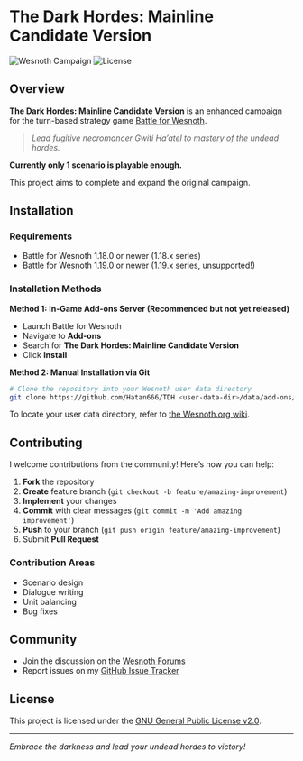 # The Dark Hordes: Mainline Candidate Version

![Wesnoth Campaign](https://img.shields.io/badge/Wesnoth-Campaign-darkred)
![License](https://img.shields.io/badge/license-GPL--2.0-blue)

## Overview

**The Dark Hordes: Mainline Candidate Version** is an enhanced campaign for the turn-based strategy game [Battle for Wesnoth](https://www.wesnoth.org).

> *Lead fugitive necromancer Gwiti Ha’atel to mastery of the undead hordes.*

**Currently only 1 scenario is playable enough.**

This project aims to complete and expand the original campaign.

## Installation

### Requirements

* Battle for Wesnoth 1.18.0 or newer (1.18.x series)
* Battle for Wesnoth 1.19.0 or newer (1.19.x series, unsupported!)

### Installation Methods

**Method 1: In-Game Add-ons Server (Recommended but not yet released)**
* Launch Battle for Wesnoth
* Navigate to **Add-ons**
* Search for **The Dark Hordes: Mainline Candidate Version**
* Click **Install**

**Method 2: Manual Installation via Git**
```bash
# Clone the repository into your Wesnoth user data directory
git clone https://github.com/Hatan666/TDH <user-data-dir>/data/add-ons/TDH
```

To locate your user data directory, refer to [the Wesnoth.org wiki](https://wiki.wesnoth.org/EditingWesnoth#The_user_data_directory).

## Contributing

I welcome contributions from the community! Here’s how you can help:

1. **Fork** the repository
2. **Create** feature branch (`git checkout -b feature/amazing-improvement`)
3. **Implement** your changes
4. **Commit** with clear messages (`git commit -m 'Add amazing improvement'`)
5. **Push** to your branch (`git push origin feature/amazing-improvement`)
6. Submit **Pull Request**

### Contribution Areas

* Scenario design
* Dialogue writing
* Unit balancing
* Bug fixes

## Community

* Join the discussion on the [Wesnoth Forums](https://forums.wesnoth.org)
* Report issues on my [GitHub Issue Tracker](https://github.com/Hatan666/TDH/issues)

## License

This project is licensed under the [GNU General Public License v2.0](LICENSE).

---

*Embrace the darkness and lead your undead hordes to victory!*
